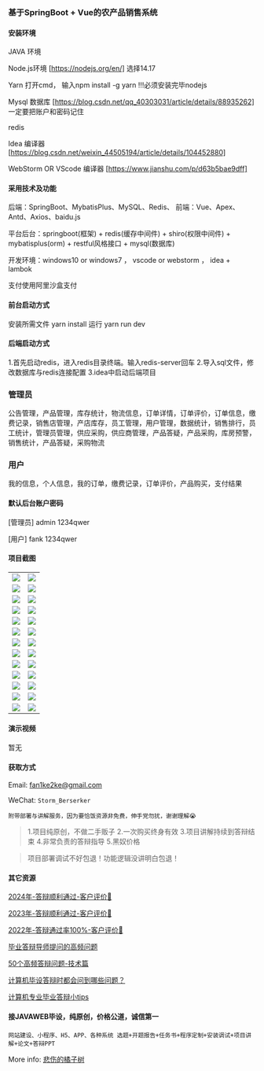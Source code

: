 ### 基于SpringBoot + Vue的农产品销售系统

#### 安装环境

JAVA 环境 

Node.js环境 [https://nodejs.org/en/] 选择14.17

Yarn 打开cmd， 输入npm install -g yarn !!!必须安装完毕nodejs 

Mysql 数据库 [https://blog.csdn.net/qq_40303031/article/details/88935262] 一定要把账户和密码记住

redis 

Idea 编译器 [https://blog.csdn.net/weixin_44505194/article/details/104452880]

WebStorm OR VScode 编译器 [https://www.jianshu.com/p/d63b5bae9dff]

#### 采用技术及功能

后端：SpringBoot、MybatisPlus、MySQL、Redis、
前端：Vue、Apex、Antd、Axios、baidu.js


平台后台：springboot(框架) + redis(缓存中间件) + shiro(权限中间件) + mybatisplus(orm) + restful风格接口 + mysql(数据库)

开发环境：windows10 or windows7 ， vscode or webstorm ， idea + lambok

支付使用阿里沙盒支付

#### 前台启动方式

安装所需文件 yarn install 
运行 yarn run dev

#### 后端启动方式

1.首先启动redis，进入redis目录终端。输入redis-server回车
2.导入sql文件，修改数据库与redis连接配置
3.idea中启动后端项目

### 管理员
公告管理，产品管理，库存统计，物流信息，订单详情，订单评价，订单信息，缴费记录，销售店管理，产店库存，员工管理，用户管理，数据统计，销售排行，员工统计，管理员管理，供应采购，供应商管理，产品答疑，产品采购，库房预警，销售统计，产品答疑，采购物流

### 用户
我的信息，个人信息，我的订单，缴费记录，订单评价，产品购买，支付结果

#### 默认后台账户密码

[管理员]
admin
1234qwer

[用户]
fank
1234qwer

#### 项目截图

|  |  |
|---------------------|---------------------|
| ![](https://fank-bucket-oss.oss-cn-beijing.aliyuncs.com/img/1734395740336.png) | ![](https://fank-bucket-oss.oss-cn-beijing.aliyuncs.com/img/1734396234216.png) |
| ![](https://fank-bucket-oss.oss-cn-beijing.aliyuncs.com/img/1734395722465.png) | ![](https://fank-bucket-oss.oss-cn-beijing.aliyuncs.com/img/1734396225513.png) |
| ![](https://fank-bucket-oss.oss-cn-beijing.aliyuncs.com/img/1734433810791.png) | ![](https://fank-bucket-oss.oss-cn-beijing.aliyuncs.com/img/1734396214632.png) |
| ![](https://fank-bucket-oss.oss-cn-beijing.aliyuncs.com/img/1734433802190.png) | ![](https://fank-bucket-oss.oss-cn-beijing.aliyuncs.com/img/1734396206466.png) |
| ![](https://fank-bucket-oss.oss-cn-beijing.aliyuncs.com/img/1734433792323.png) | ![](https://fank-bucket-oss.oss-cn-beijing.aliyuncs.com/img/1734396197426.png) |
| ![](https://fank-bucket-oss.oss-cn-beijing.aliyuncs.com/img/1734433777545.png) | ![](https://fank-bucket-oss.oss-cn-beijing.aliyuncs.com/img/1734396188442.png) |
| ![](https://fank-bucket-oss.oss-cn-beijing.aliyuncs.com/img/1734433767672.png) | ![](https://fank-bucket-oss.oss-cn-beijing.aliyuncs.com/img/1734396180576.png) |
| ![](https://fank-bucket-oss.oss-cn-beijing.aliyuncs.com/img/1734433753406.png) | ![](https://fank-bucket-oss.oss-cn-beijing.aliyuncs.com/img/1734396169841.png) |
| ![](https://fank-bucket-oss.oss-cn-beijing.aliyuncs.com/img/1734433741800.png) | ![](https://fank-bucket-oss.oss-cn-beijing.aliyuncs.com/img/1734395932079.png) |
| ![](https://fank-bucket-oss.oss-cn-beijing.aliyuncs.com/img/1734396280736.png) | ![](https://fank-bucket-oss.oss-cn-beijing.aliyuncs.com/img/1734395836533.png) |
| ![](https://fank-bucket-oss.oss-cn-beijing.aliyuncs.com/img/1734396268525.png) | ![](https://fank-bucket-oss.oss-cn-beijing.aliyuncs.com/img/1734395813055.png) |
| ![](https://fank-bucket-oss.oss-cn-beijing.aliyuncs.com/img/1734396254785.png) | ![](https://fank-bucket-oss.oss-cn-beijing.aliyuncs.com/img/1734395801760.png) |
| ![](https://fank-bucket-oss.oss-cn-beijing.aliyuncs.com/img/1734396246018.png) | ![](https://fank-bucket-oss.oss-cn-beijing.aliyuncs.com/img/1734395750343.png) |

#### 演示视频

暂无

#### 获取方式

Email: fan1ke2ke@gmail.com

WeChat: `Storm_Berserker`

`附带部署与讲解服务，因为要恰饭资源非免费，伸手党勿扰，谢谢理解😭`

> 1.项目纯原创，不做二手贩子 2.一次购买终身有效 3.项目讲解持续到答辩结束 4.非常负责的答辩指导 5.黑奴价格

> 项目部署调试不好包退！功能逻辑没讲明白包退！

#### 其它资源

[2024年-答辩顺利通过-客户评价👻](https://berserker287.github.io/2024/06/06/2024%E5%B9%B4%E7%AD%94%E8%BE%A9%E9%A1%BA%E5%88%A9%E9%80%9A%E8%BF%87/)

[2023年-答辩顺利通过-客户评价🐢](https://berserker287.github.io/2023/06/14/2023%E5%B9%B4%E7%AD%94%E8%BE%A9%E9%A1%BA%E5%88%A9%E9%80%9A%E8%BF%87/)

[2022年-答辩通过率100%-客户评价🐣](https://berserker287.github.io/2022/05/25/%E9%A1%B9%E7%9B%AE%E4%BA%A4%E6%98%93%E8%AE%B0%E5%BD%95/)

[毕业答辩导师提问的高频问题](https://berserker287.github.io/2023/06/13/%E6%AF%95%E4%B8%9A%E7%AD%94%E8%BE%A9%E5%AF%BC%E5%B8%88%E6%8F%90%E9%97%AE%E7%9A%84%E9%AB%98%E9%A2%91%E9%97%AE%E9%A2%98/)

[50个高频答辩问题-技术篇](https://berserker287.github.io/2023/06/13/50%E4%B8%AA%E9%AB%98%E9%A2%91%E7%AD%94%E8%BE%A9%E9%97%AE%E9%A2%98-%E6%8A%80%E6%9C%AF%E7%AF%87/)

[计算机毕设答辩时都会问到哪些问题？](https://www.zhihu.com/question/31020988)

[计算机专业毕业答辩小tips](https://zhuanlan.zhihu.com/p/145911029)


#### 接JAVAWEB毕设，纯原创，价格公道，诚信第一

`网站建设、小程序、H5、APP、各种系统 选题+开题报告+任务书+程序定制+安装调试+项目讲解+论文+答辩PPT`

More info: [悲伤的橘子树](https://berserker287.github.io/)
